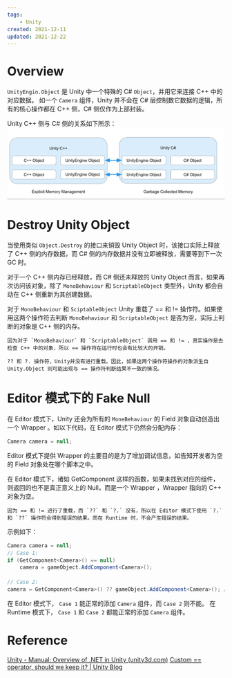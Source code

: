 ```yaml
---
tags:
    - Unity
created: 2021-12-11
updated: 2021-12-22
---
```

# Overview

`UnityEngin.Object` 是 Unity 中一个特殊的 C# `Object`，并用它来连接 C++ 中的对应数据。 如一个 `Camera` 组件，Unity 并不会在 C# 层控制数它数据的逻辑，所有的核心操作都在 C++ 侧，C# 侧仅作为上部封装。

Unity C++ 侧与 C# 侧的关系如下所示：
![](assets/Unity%20-%20Scripting%20Architecture%20-%20UnityEngin.Object/image-20211211183229890.png)

# Destroy Unity Object

当使用类似 `Object.Destroy` 的接口来销毁 Unity Object 时，该接口实际上释放了 C++ 侧的内存数据，而 C# 侧的内存数据并没有立即被释放，需要等到下一次 GC 时。

对于一个 C++ 侧内存已经释放，而 C# 侧还未释放的 Unity Object 而言，如果再次访问该对象，除了 `MonoBehaviour` 和 `ScriptableObject` 类型外，Unity 都会自动在 C++ 侧重新为其创建数据。

对于 `MonoBehaviour` 和 `SciptableObject` Unity 重载了 == 和 != 操作符。如果使用这两个操作符去判断 `MonoBehaviour` 和 `ScriptableObject` 是否为空，实际上判断的对象是 C++ 侧的内存。

```ad-note
因为对于 `MonoBehaviour` 和 `ScriptableObject` 调用 == 和 != ，真实操作是去检查 C++ 中的对象，所以 == 操作符在运行时也会有比较大的开销。
```

```ad-warning
?? 和 ?. 操作符，Unity并没有进行重载。因此，如果这两个操作符操作的对象派生自 Unity.Object 则可能出现与 == 操作符判断结果不一致的情况。
```

# Editor 模式下的 Fake Null

在 Editor 模式下，Unity 还会为所有的 `MoneBehaviour` 的 Field 对象自动创造出一个 Wrapper 。如以下代码，在 Editor 模式下仍然会分配内存：
```csharp
Camera camera = null;
```

Editor 模式下提供 Wrapper 的主要目的是为了增加调试信息，如告知开发者为空的 Field 对象处在哪个脚本之中。

在 Editor 模式下，诸如 GetComponent 这样的函数，如果未找到对应的组件，则返回的也不是真正意义上的 Null，而是一个 Wrapper ，Wrapper 指向的 C++ 对象为空。

```ad-tip
因为 == 和 != 进行了重载，而 `??` 和 `?.` 没有，所以在 Editor 模式下使用 `?.` 和 `??` 操作符会得到错误的结果。而在 Runtime 时，不会产生错误的结果。
```

示例如下：
```csharp
Camera camera = null;
// Case 1:
if (GetComponent<Camera>() == null)
    camera = gameObject.AddComponent<Camera>();

// Case 2:
camera = GetComponent<Camera>() ?? gameObject.AddComponent<Camera>(); // Result is still null
```

在 Editor 模式下， `Case 1` 能正常的添加 `Camera` 组件，而 `Case 2` 则不能。
在 Runtime 模式下， `Case 1` 和 `Case 2` 都能正常的添加 `Camera` 组件。

# Reference

 [Unity - Manual: Overview of .NET in Unity (unity3d.com)](https://docs.unity3d.com/2020.3/Documentation/Manual/overview-of-dot-net-in-unity.html)
 [Custom == operator, should we keep it? | Unity Blog](https://blog.unity.com/technology/custom-operator-should-we-keep-it)
